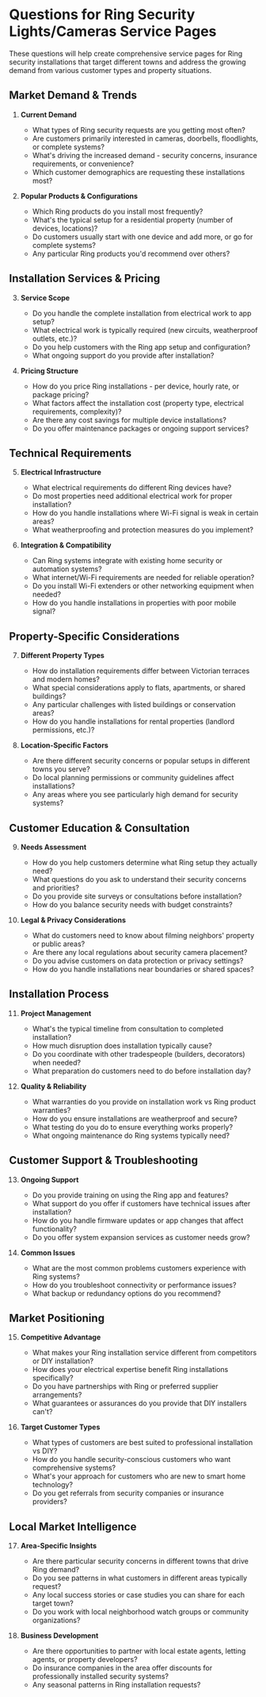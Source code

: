 # Questions for Ring Security Lights/Cameras Service Pages

These questions will help create comprehensive service pages for Ring security installations that target different towns and address the growing demand from various customer types and property situations.

## Market Demand & Trends

1. **Current Demand**
   - What types of Ring security requests are you getting most often?
   - Are customers primarily interested in cameras, doorbells, floodlights, or complete systems?
   - What's driving the increased demand - security concerns, insurance requirements, or convenience?
   - Which customer demographics are requesting these installations most?

2. **Popular Products & Configurations**
   - Which Ring products do you install most frequently?
   - What's the typical setup for a residential property (number of devices, locations)?
   - Do customers usually start with one device and add more, or go for complete systems?
   - Any particular Ring products you'd recommend over others?

## Installation Services & Pricing

3. **Service Scope**
   - Do you handle the complete installation from electrical work to app setup?
   - What electrical work is typically required (new circuits, weatherproof outlets, etc.)?
   - Do you help customers with the Ring app setup and configuration?
   - What ongoing support do you provide after installation?

4. **Pricing Structure**
   - How do you price Ring installations - per device, hourly rate, or package pricing?
   - What factors affect the installation cost (property type, electrical requirements, complexity)?
   - Are there any cost savings for multiple device installations?
   - Do you offer maintenance packages or ongoing support services?

## Technical Requirements

5. **Electrical Infrastructure**
   - What electrical requirements do different Ring devices have?
   - Do most properties need additional electrical work for proper installation?
   - How do you handle installations where Wi-Fi signal is weak in certain areas?
   - What weatherproofing and protection measures do you implement?

6. **Integration & Compatibility**
   - Can Ring systems integrate with existing home security or automation systems?
   - What internet/Wi-Fi requirements are needed for reliable operation?
   - Do you install Wi-Fi extenders or other networking equipment when needed?
   - How do you handle installations in properties with poor mobile signal?

## Property-Specific Considerations

7. **Different Property Types**
   - How do installation requirements differ between Victorian terraces and modern homes?
   - What special considerations apply to flats, apartments, or shared buildings?
   - Any particular challenges with listed buildings or conservation areas?
   - How do you handle installations for rental properties (landlord permissions, etc.)?

8. **Location-Specific Factors**
   - Are there different security concerns or popular setups in different towns you serve?
   - Do local planning permissions or community guidelines affect installations?
   - Any areas where you see particularly high demand for security systems?

## Customer Education & Consultation

9. **Needs Assessment**
   - How do you help customers determine what Ring setup they actually need?
   - What questions do you ask to understand their security concerns and priorities?
   - Do you provide site surveys or consultations before installation?
   - How do you balance security needs with budget constraints?

10. **Legal & Privacy Considerations**
    - What do customers need to know about filming neighbors' property or public areas?
    - Are there any local regulations about security camera placement?
    - Do you advise customers on data protection or privacy settings?
    - How do you handle installations near boundaries or shared spaces?

## Installation Process

11. **Project Management**
    - What's the typical timeline from consultation to completed installation?
    - How much disruption does installation typically cause?
    - Do you coordinate with other tradespeople (builders, decorators) when needed?
    - What preparation do customers need to do before installation day?

12. **Quality & Reliability**
    - What warranties do you provide on installation work vs Ring product warranties?
    - How do you ensure installations are weatherproof and secure?
    - What testing do you do to ensure everything works properly?
    - What ongoing maintenance do Ring systems typically need?

## Customer Support & Troubleshooting

13. **Ongoing Support**
    - Do you provide training on using the Ring app and features?
    - What support do you offer if customers have technical issues after installation?
    - How do you handle firmware updates or app changes that affect functionality?
    - Do you offer system expansion services as customer needs grow?

14. **Common Issues**
    - What are the most common problems customers experience with Ring systems?
    - How do you troubleshoot connectivity or performance issues?
    - What backup or redundancy options do you recommend?

## Market Positioning

15. **Competitive Advantage**
    - What makes your Ring installation service different from competitors or DIY installation?
    - How does your electrical expertise benefit Ring installations specifically?
    - Do you have partnerships with Ring or preferred supplier arrangements?
    - What guarantees or assurances do you provide that DIY installers can't?

16. **Target Customer Types**
    - What types of customers are best suited to professional installation vs DIY?
    - How do you handle security-conscious customers who want comprehensive systems?
    - What's your approach for customers who are new to smart home technology?
    - Do you get referrals from security companies or insurance providers?

## Local Market Intelligence

17. **Area-Specific Insights**
    - Are there particular security concerns in different towns that drive Ring demand?
    - Do you see patterns in what customers in different areas typically request?
    - Any local success stories or case studies you can share for each target town?
    - Do you work with local neighborhood watch groups or community organizations?

18. **Business Development**
    - Are there opportunities to partner with local estate agents, letting agents, or property developers?
    - Do insurance companies in the area offer discounts for professionally installed security systems?
    - Any seasonal patterns in Ring installation requests?